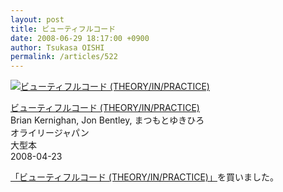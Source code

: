 ```yaml
---
layout: post
title: ビューティフルコード
date: 2008-06-29 18:17:00 +0900
author: Tsukasa OISHI
permalink: /articles/522
---
```



 [![ビューティフルコード (THEORY/IN/PRACTICE)](https://images-na.ssl-images-amazon.com/images/I/41P9jjFbtDL._SL160_.jpg "ビューティフルコード (THEORY/IN/PRACTICE)")](http://www.amazon.co.jp/%E3%83%93%E3%83%A5%E3%83%BC%E3%83%86%E3%82%A3%E3%83%95%E3%83%AB%E3%82%B3%E3%83%BC%E3%83%89-THEORY-PRACTICE-Brian-Kernighan/dp/4873113636%3FSubscriptionId%3DAKIAIKJECTBTL3JTYTKA%26tag%3Dkaeruspoon-22%26linkCode%3Dxm2%26camp%3D2025%26creative%3D165953%26creativeASIN%3D4873113636)  

 [ビューティフルコード (THEORY/IN/PRACTICE)](http://www.amazon.co.jp/%E3%83%93%E3%83%A5%E3%83%BC%E3%83%86%E3%82%A3%E3%83%95%E3%83%AB%E3%82%B3%E3%83%BC%E3%83%89-THEORY-PRACTICE-Brian-Kernighan/dp/4873113636%3FSubscriptionId%3DAKIAIKJECTBTL3JTYTKA%26tag%3Dkaeruspoon-22%26linkCode%3Dxm2%26camp%3D2025%26creative%3D165953%26creativeASIN%3D4873113636)  
Brian Kernighan, Jon Bentley, まつもとゆきひろ  
オライリージャパン  
大型本  
2008-04-23  

 [「ビューティフルコード (THEORY/IN/PRACTICE)」](http://www.amazon.co.jp/%E3%83%93%E3%83%A5%E3%83%BC%E3%83%86%E3%82%A3%E3%83%95%E3%83%AB%E3%82%B3%E3%83%BC%E3%83%89-THEORY-PRACTICE-Brian-Kernighan/dp/4873113636%3FSubscriptionId%3DAKIAIKJECTBTL3JTYTKA%26tag%3Dkaeruspoon-22%26linkCode%3Dxm2%26camp%3D2025%26creative%3D165953%26creativeASIN%3D4873113636)を買いました。  

